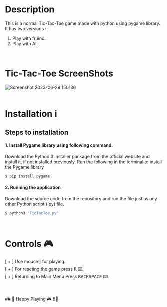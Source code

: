 # Description
This is a normal Tic-Tac-Toe game made with python using pygame library.<br/>
It has two versions :-
1. Play with friend.
2. Play with AI.
<br/>


# Tic-Tac-Toe ScreenShots
![Screenshot 2023-06-29 150136](https://github.com/JustCodeIt22/TicTacToe/assets/134826236/b53fdefe-3d7a-43d5-ac9e-b21898192e5a)
<br>
<br>



# Installation ℹ️
## Steps to installation

#### 1. Install Pygame library using following command.
Download the Python 3 installer package from the official website and install it, if not installed previously.
Run the following in the terminal to install the Pygame library
```sh
$ pip install pygame
```

#### 2. Running the application
Download the source code from the repository and run the file just as any other Python script (.py) file.
```sh
$ python3 "TicTacToe.py"
```
<br>

# Controls 🎮
[ + ] Use mouse🖱️ for playing.<br>
[ + ] For reseting the game press <kbd>R</kbd> ⌨️.<br>
[ + ] Returning to Main Menu Press <kbd>BACKSPACE</kbd> ⌨️.

<br>
<br>
## 🎉 Happy Playing 🎮 !!🎉
